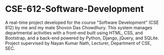 # CSE-612-Software-Development
A real-time project developed for the course "Software Development" (CSE 812) by me and my mate Shovon Das Chowdhury. This system manages departmental activities with a front-end built using HTML, CSS, and Bootstrap, and a back-end powered by Python, Django, jQuery, and SQLite. Project supervised by Nayan Kumar Nath, Lecturer, Department of CSE, SEC.
